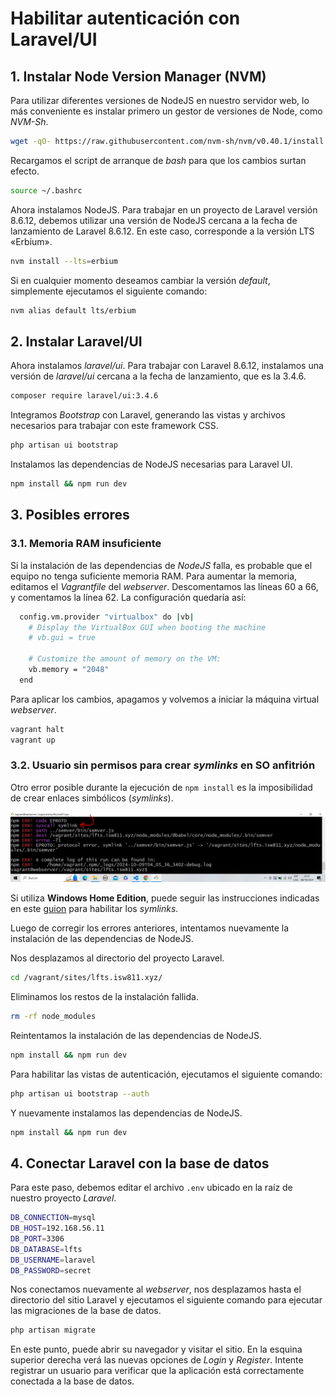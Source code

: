 # Habilitar autenticación con Laravel/UI

## 1. Instalar Node Version Manager (NVM)

Para utilizar diferentes versiones de NodeJS en nuestro servidor web, lo más conveniente es instalar primero un gestor de versiones de Node, como _NVM-Sh_.

```bash
wget -qO- https://raw.githubusercontent.com/nvm-sh/nvm/v0.40.1/install.sh | bash
```

Recargamos el script de arranque de _bash_ para que los cambios surtan efecto.

```bash
source ~/.bashrc
```

Ahora instalamos NodeJS. Para trabajar en un proyecto de Laravel versión 8.6.12, debemos utilizar una versión de NodeJS cercana a la fecha de lanzamiento de Laravel 8.6.12. En este caso, corresponde a la versión LTS «Erbium».

```bash
nvm install --lts=erbium
```

Si en cualquier momento deseamos cambiar la versión _default_, simplemente ejecutamos el siguiente comando:

```bash
nvm alias default lts/erbium
```

## 2. Instalar Laravel/UI

Ahora instalamos _laravel/ui_. Para trabajar con Laravel 8.6.12, instalamos una versión de _laravel/ui_ cercana a la fecha de lanzamiento, que es la 3.4.6.

```bash
composer require laravel/ui:3.4.6
```

Integramos _Bootstrap_ con Laravel, generando las vistas y archivos necesarios para trabajar con este framework CSS.

```bash
php artisan ui bootstrap
```

Instalamos las dependencias de NodeJS necesarias para Laravel UI.

```bash
npm install && npm run dev
```

## 3. Posibles errores

### 3.1. Memoria RAM insuficiente

Si la instalación de las dependencias de _NodeJS_ falla, es probable que el equipo no tenga suficiente memoria RAM. Para aumentar la memoria, editamos el _Vagrantfile_ del _webserver_. Descomentamos las líneas 60 a 66, y comentamos la línea 62. La configuración quedaría así:

```bash
  config.vm.provider "virtualbox" do |vb|
    # Display the VirtualBox GUI when booting the machine
    # vb.gui = true
  
    # Customize the amount of memory on the VM:
    vb.memory = "2048"
  end
```

Para aplicar los cambios, apagamos y volvemos a iniciar la máquina virtual _webserver_.

```bash
vagrant halt
vagrant up
```

### 3.2. Usuario sin permisos para crear _symlinks_ en SO anfitrión

Otro error posible durante la ejecución de `npm install` es la imposibilidad de crear enlaces simbólicos (_symlinks_).

![Error de symlink](./images/symlink/00-symlink-error.png)

Si utiliza **Windows Home Edition**, puede seguir las instrucciones indicadas en este [guion](https://github.com/mismatso/faqs-vagrant/blob/master/symlink-error.md) para habilitar los _symlinks_.

Luego de corregir los errores anteriores, intentamos nuevamente la instalación de las dependencias de NodeJS.

Nos desplazamos al directorio del proyecto Laravel.

```bash
cd /vagrant/sites/lfts.isw811.xyz/
```

Eliminamos los restos de la instalación fallida.

```bash
rm -rf node_modules
```

Reintentamos la instalación de las dependencias de NodeJS.

```bash
npm install && npm run dev
```

Para habilitar las vistas de autenticación, ejecutamos el siguiente comando:

```bash
php artisan ui bootstrap --auth
```

Y nuevamente instalamos las dependencias de NodeJS.

```bash
npm install && npm run dev
```

## 4. Conectar Laravel con la base de datos

Para este paso, debemos editar el archivo `.env` ubicado en la raíz de nuestro proyecto _Laravel_.

```bash
DB_CONNECTION=mysql
DB_HOST=192.168.56.11
DB_PORT=3306
DB_DATABASE=lfts
DB_USERNAME=laravel
DB_PASSWORD=secret
```

Nos conectamos nuevamente al _webserver_, nos desplazamos hasta el directorio del sitio Laravel y ejecutamos el siguiente comando para ejecutar las migraciones de la base de datos.

```bash
php artisan migrate
```

En este punto, puede abrir su navegador y visitar el sitio. En la esquina superior derecha verá las nuevas opciones de _Login_ y _Register_. Intente registrar un usuario para verificar que la aplicación está correctamente conectada a la base de datos.